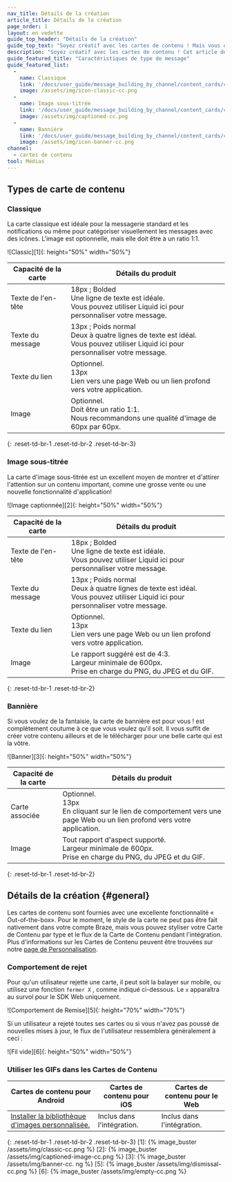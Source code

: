 ```yaml
---
nav_title: Détails de la création
article_title: Détails de la création
page_order: 1
layout: en vedette
guide_top_header: "Détails de la création"
guide_top_text: "Soyez créatif avec les cartes de contenu ! Mais vous devriez d'abord connaître certaines lignes directrices! Après tout, vous devez connaître les règles pour les enfreindre! Consultez les spécifications créatives de chaque type de message ou les détails créatifs globaux ci-dessous."
description: "Soyez créatif avec les cartes de contenu ! Cet article de référence couvre des détails créatifs tels que les recommandations de taille d’image et le comportement de rejet dans les trois types de Cartes de Contenu."
guide_featured_title: "Caractéristiques de type de message"
guide_featured_list:
  - 
    name: Classique
    link: '/docs/user_guide/message_building_by_channel/content_cards/creative_details/#classic'
    image: /assets/img/icon-classic-cc.png
  - 
    name: Image sous-titrée
    link: '/docs/user_guide/message_building_by_channel/content_cards/creative_details/#captioned-image'
    image: /assets/img/captioned-cc.png
  - 
    name: Bannière
    link: '/docs/user_guide/message_building_by_channel/content_cards/creative_details/#banner'
    image: /assets/img/icon-banner-cc.png
channel:
  - cartes de contenu
tool: Médias
---
```


## Types de carte de contenu

### Classique

La carte classique est idéale pour la messagerie standard et les notifications ou même pour catégoriser visuellement les messages avec des icônes. L'image est optionnelle, mais elle doit être à un ratio 1:1.

!\[Classic\]\[1\]{: height="50%" width="50%"}

| Capacité de la carte | Détails du produit                                                                                                                                   |
| -------------------- | ---------------------------------------------------------------------------------------------------------------------------------------------------- |
| Texte de l'en-tête   | 18px ; Bolded <br> Une ligne de texte est idéale. <br> Vous pouvez utiliser Liquid ici pour personnaliser votre message.                 |
| Texte du message     | 13px ; Poids normal <br> Deux à quatre lignes de texte est idéal. <br> Vous pouvez utiliser Liquid ici pour personnaliser votre message. |
| Texte du lien        | Optionnel. <br> 13px <br> Lien vers une page Web ou un lien profond vers votre application.                                              |
| Image                | Optionnel. <br> Doit être un ratio 1:1. <br> Nous recommandons une qualité d'image de 60px par 60px.                                     |
{: .reset-td-br-1 .reset-td-br-2 .reset-td-br-3}

### Image sous-titrée

La carte d'image sous-titrée est un excellent moyen de montrer et d'attirer l'attention sur un contenu important, comme une grosse vente ou une nouvelle fonctionnalité d'application!

!\[Image captionnée\]\[2\]{: height="50%" width="50%"}

| Capacité de la carte | Détails du produit                                                                                                                                   |
| -------------------- | ---------------------------------------------------------------------------------------------------------------------------------------------------- |
| Texte de l'en-tête   | 18px ; Bolded <br> Une ligne de texte est idéale. <br> Vous pouvez utiliser Liquid ici pour personnaliser votre message.                 |
| Texte du message     | 13px ; Poids normal <br> Deux à quatre lignes de texte est idéal. <br> Vous pouvez utiliser Liquid ici pour personnaliser votre message. |
| Texte du lien        | Optionnel. <br> 13px <br> Lien vers une page Web ou un lien profond vers votre application.                                              |
| Image                | Le rapport suggéré est de 4:3. <br> Largeur minimale de 600px.  <br> Prise en charge du PNG, du JPEG et du GIF.                          |
{: .reset-td-br-1 .reset-td-br-2}

### Bannière

Si vous voulez de la fantaisie, la carte de bannière est pour vous ! est complètement coutume à ce que vous voulez qu'il soit. Il vous suffit de créer votre contenu ailleurs et de le télécharger pour une belle carte qui est la vôtre.

!\[Banner\]\[3\]{: height="50%" width="50%"}

| Capacité de la carte | Détails du produit                                                                                                                         |
| -------------------- | ------------------------------------------------------------------------------------------------------------------------------------------ |
| Carte associée       | Optionnel. <br> 13px <br> En cliquant sur le lien de comportement vers une page Web ou un lien profond vers votre application. |
| Image                | Tout rapport d'aspect supporté. <br> Largeur minimale de 600px.  <br> Prise en charge du PNG, du JPEG et du GIF.               |
{: .reset-td-br-1 .reset-td-br-2}

## Détails de la création {#general}

Les cartes de contenu sont fournies avec une excellente fonctionnalité « Out-of-the-box». Pour le moment, le style de la carte ne peut pas être fait nativement dans votre compte Braze, mais vous pouvez styliser votre Carte de Contenu par type et le flux de la Carte de Contenu pendant l'intégration. Plus d'informations sur les Cartes de Contenu peuvent être trouvées sur notre [page de Personnalisation][4].

### Comportement de rejet

Pour qu'un utilisateur rejette une carte, il peut soit la balayer sur mobile, ou utilisez une fonction `fermer X` , comme indiqué ci-dessous. Le `x` apparaîtra au survol pour le SDK Web uniquement.

!\[Comportement de Remise\]\[5\]{: height="70%" width="70%"}

Si un utilisateur a rejeté toutes ses cartes ou si vous n'avez pas poussé de nouvelles mises à jour, le flux de l'utilisateur ressemblera généralement à ceci :

!\[Fil vide\]\[6\]{: height="50%" width="50%"}

### Utiliser les GIFs dans les Cartes de Contenu

| Cartes de contenu pour Android                                                                                                                                                 | Cartes de contenu pour iOS | Cartes de contenu pour le Web |
| ------------------------------------------------------------------------------------------------------------------------------------------------------------------------------ | -------------------------- | ----------------------------- |
| [Installer la bibliothèque d'images personnalisée.]({{site.baseurl}}/developer_guide/platform_integration_guides/android/content_cards/customization/#gifs-news-content-cards) | Inclus dans l'intégration. | Inclus dans l'intégration.    |
{: .reset-td-br-1 .reset-td-br-2 .reset-td-br-3}
[1]: {% image_buster /assets/img/classic-cc.png %} [2]: {% image_buster /assets/img/captioned-image-cc.png %} [3]: {% image_buster /assets/img/banner-cc. ng %} [5]: {% image_buster /assets/img/dismissal-cc.png %} [6]: {% image_buster /assets/img/empty-cc.png %}

[4]: {{site.baseurl}}/user_guide/message_building_by_channel/content_cards/customize/
